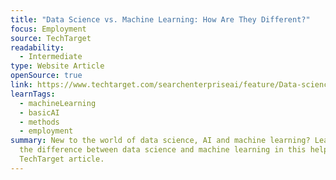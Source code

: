 ```yaml
---
title: "Data Science vs. Machine Learning: How Are They Different?"
focus: Employment
source: TechTarget
readability:
  - Intermediate
type: Website Article
openSource: true
link: https://www.techtarget.com/searchenterpriseai/feature/Data-science-vs-machine-learning-How-are-they-different
learnTags:
  - machineLearning
  - basicAI
  - methods
  - employment
summary: New to the world of data science, AI and machine learning? Learn about
  the difference between data science and machine learning in this helpful
  TechTarget article.
---
```


